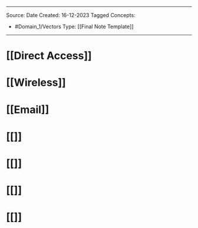 - - -
Source:
Date Created:  16-12-2023
Tagged Concepts:
- #Domain_1/Vectors 
Type: [[Final Note Template]]
- - - 
# [[Direct Access]]
# [[Wireless]]
# [[Email]]
# [[]]
# [[]]
# [[]]
# [[]]
